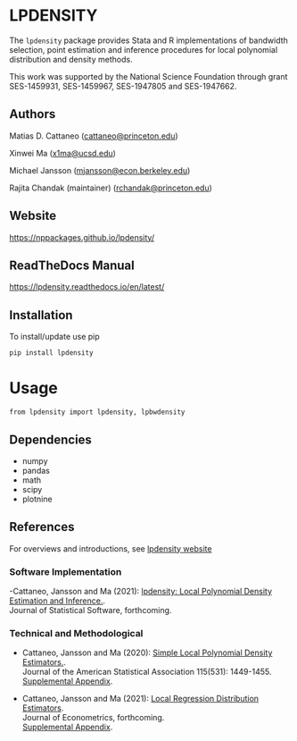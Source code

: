 # LPDENSITY

The `lpdensity` package provides Stata and R implementations of bandwidth selection, point estimation and inference procedures for local polynomial distribution and density methods.

This work was supported by the National Science Foundation through grant SES-1459931, SES-1459967, SES-1947805 and SES-1947662.

## Authors

Matias D. Cattaneo (<cattaneo@princeton.edu>)

Xinwei Ma (<x1ma@ucsd.edu>)

Michael Jansson (<mjansson@econ.berkeley.edu>)

Rajita Chandak (maintainer) (<rchandak@princeton.edu>)

## Website

https://nppackages.github.io/lpdensity/

## ReadTheDocs Manual
https://lpdensity.readthedocs.io/en/latest/

## Installation
To install/update use pip
```
pip install lpdensity
```

# Usage
```
from lpdensity import lpdensity, lpbwdensity
```
## Dependencies
- numpy
- pandas
- math
- scipy
- plotnine

## References

For overviews and introductions, see [lpdensity website](https://nppackages.github.io/lpdensity/)

### Software Implementation

-Cattaneo, Jansson and Ma (2021): [lpdensity: Local Polynomial Density Estimation and Inference.](https://nppackages.github.io/references/Cattaneo-Jansson-Ma_2021_JSS.pdf). <br>
Journal of Statistical Software, forthcoming.

### Technical and Methodological

- Cattaneo, Jansson and Ma (2020): [Simple Local Polynomial Density Estimators.](https://nppackages.github.io/references/Cattaneo-Jansson-Ma_2020_JASA.pdf).<br>
Journal of the American Statistical Association 115(531): 1449-1455.
[Supplemental Appendix](https://nppackages.github.io/references/Cattaneo-Jansson-Ma_2020_JASA--Supplement.pdf).

- Cattaneo, Jansson and Ma (2021): [Local Regression Distribution Estimators](https://nppackages.github.io/references/Cattaneo-Jansson-Ma_2021_JoE.pdf).<br>
Journal of Econometrics, forthcoming.<br>
[Supplemental Appendix](https://nppackages.github.io/references/Cattaneo-Jansson-Ma_2021_JoE--Supplement.pdf).

<br><br> 
